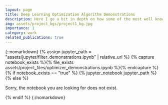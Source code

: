 ```yaml
---
layout: page
title: Deep Learning Optimization Algorithm Demonstrations
description: Here I go a bit in depth on how some of the most well known deep learning optimization algorithms work
img: assets/project_bgs/project1_bg.jpg
importance: 1
category: work
related_publications: true
---
```


{::nomarkdown}
{% assign jupyter_path = "assets/jupyter/filter_demonstrations.ipynb" | relative_url %}
{% capture notebook_exists %}{% file_exists assets/project_files/optimizer_demonstrations.ipynb %}{% endcapture %}
{% if notebook_exists == "true" %}
{% jupyter_notebook jupyter_path %}
{% else %}

<p>Sorry, the notebook you are looking for does not exist.</p>
{% endif %}
{:/nomarkdown}